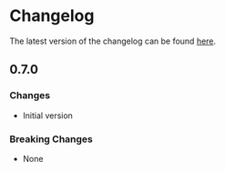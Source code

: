 # Changelog

The latest version of the changelog can be found [here](https://github.com/Azure/bicep-registry-modules/blob/main/avm/res/network/virtual-network-gateway/CHANGELOG.md).

## 0.7.0

### Changes

- Initial version

### Breaking Changes

- None
